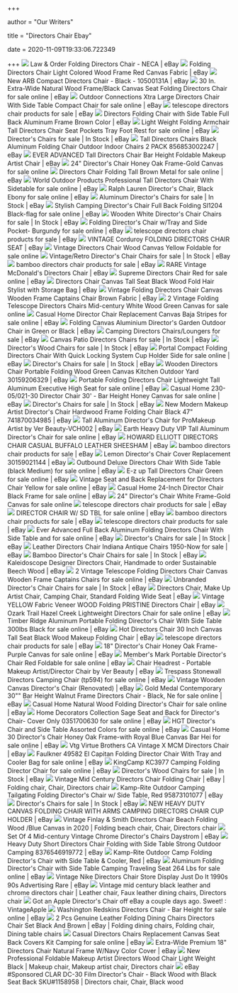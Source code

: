 +++
        
author = "Our Writers"
        
title = "Directors Chair Ebay"
        
date = 2020-11-09T19:33:06.722349
        
+++
[ ![](https://i.ebayimg.com/images/g/~iEAAOSwXeJYEPeu/s-l300.jpg)](https://i.ebayimg.com/images/g/~iEAAOSwXeJYEPeu/s-l300.jpg) Law & Order Folding Directors Chair - NECA | eBay
[ ![](https://i.ebayimg.com/images/g/3NoAAOSw1ZZfWn0W/s-l300.jpg)](https://i.ebayimg.com/images/g/3NoAAOSw1ZZfWn0W/s-l300.jpg) Folding Directors Chair Light Colored Wood Frame Red Canvas Fabric | eBay
[ ![](https://i.ebayimg.com/images/g/We4AAOSwhNtcmKVv/s-l300.png)](https://i.ebayimg.com/images/g/We4AAOSwhNtcmKVv/s-l300.png) New ARB Compact Directors Chair - Black - 10500131A | eBay
[ ![](https://i.ebayimg.com/images/g/a6QAAOSwLURetl2y/s-l640.jpg)](https://i.ebayimg.com/images/g/a6QAAOSwLURetl2y/s-l640.jpg) 30 In. Extra-Wide Natural Wood Frame/Black Canvas Seat Folding Directors  Chair for sale online | eBay
[ ![](https://i.ebayimg.com/images/g/WaYAAOSwVHleznJu/s-l640.jpg)](https://i.ebayimg.com/images/g/WaYAAOSwVHleznJu/s-l640.jpg) Outdoor Connections Xtra Large Directors Chair With Side Table Compact Chair  for sale online | eBay
[ ![](https://i.ebayimg.com/thumbs/images/g/Ik4AAOSwkqBejl7p/s-l300.jpg)](https://i.ebayimg.com/thumbs/images/g/Ik4AAOSwkqBejl7p/s-l300.jpg) telescope directors chair products for sale | eBay
[ ![](https://i.ebayimg.com/images/g/FKYAAOSwFYJe1dr3/s-l300.jpg)](https://i.ebayimg.com/images/g/FKYAAOSwFYJe1dr3/s-l300.jpg) Directors Folding Chair with Side Table Full Back Aluminum Frame Brown  Color | eBay
[ ![](https://i.ebayimg.com/images/g/FnYAAOSwQaZeycdV/s-l640.jpg)](https://i.ebayimg.com/images/g/FnYAAOSwQaZeycdV/s-l640.jpg) Light Weight Folding Armchair Tall Directors Chair Seat Pockets Tray Foot  Rest for sale online | eBay
[ ![](https://i.ebayimg.com/00/s/MTYwMFgxMDgy/z/zwMAAOSwInVXHhVS/$_32.JPG)](https://i.ebayimg.com/00/s/MTYwMFgxMDgy/z/zwMAAOSwInVXHhVS/$_32.JPG) Director's Chairs for sale | In Stock | eBay
[ ![](https://i.ebayimg.com/images/g/ms4AAOSwpDdVSn5H/s-l300.jpg)](https://i.ebayimg.com/images/g/ms4AAOSwpDdVSn5H/s-l300.jpg) Tall Directors Chairs Black Aluminum Folding Chair Outdoor Indoor Chairs 2  PACK 856853002247 | eBay
[ ![](https://i.ebayimg.com/images/g/PfwAAOSw3QldZ5BC/s-l300.jpg)](https://i.ebayimg.com/images/g/PfwAAOSw3QldZ5BC/s-l300.jpg) EVER ADVANCED Tall Directors Chair Bar Height Foldable Makeup Artist Chair  | eBay
[ ![](https://i.ebayimg.com/images/g/JIwAAOSwD2tb2ttk/s-l1600.jpg)](https://i.ebayimg.com/images/g/JIwAAOSwD2tb2ttk/s-l1600.jpg) 24" Director's Chair Honey Oak Frame-Gold Canvas for sale online
[ ![](https://i.ebayimg.com/images/g/~XUAAOSw8gdd1kSR/s-l640.jpg)](https://i.ebayimg.com/images/g/~XUAAOSw8gdd1kSR/s-l640.jpg) Directors Chair Folding Tall Brown Metal for sale online | eBay
[ ![](https://i.ebayimg.com/images/g/r04AAOSw2uNeugo~/s-l640.jpg)](https://i.ebayimg.com/images/g/r04AAOSw2uNeugo~/s-l640.jpg) World Outdoor Products Professional Tall Directors Chair With Sidetable for  sale online | eBay
[ ![](https://i.ebayimg.com/images/g/tp8AAOSwvXNeppa1/s-l640.jpg)](https://i.ebayimg.com/images/g/tp8AAOSwvXNeppa1/s-l640.jpg) Ralph Lauren Director's Chair, Black Ebony for sale online | eBay
[ ![](https://i.ebayimg.com/thumbs/images/g/m9sAAOSwBO9eSJKh/s-l300.jpg)](https://i.ebayimg.com/thumbs/images/g/m9sAAOSwBO9eSJKh/s-l300.jpg) Aluminum Director's Chairs for sale | In Stock | eBay
[ ![](https://i.ebayimg.com/images/g/kF4AAOSw4xNewmJN/s-l640.jpg)](https://i.ebayimg.com/images/g/kF4AAOSw4xNewmJN/s-l640.jpg) Stylish Camping Director's Chair Full Back Folding Sl1204 Black-flag for  sale online | eBay
[ ![](https://i.ebayimg.com/thumbs/images/g/F-AAAOSwoZBfh22p/s-l300.jpg)](https://i.ebayimg.com/thumbs/images/g/F-AAAOSwoZBfh22p/s-l300.jpg) Wooden White Director's Chair Chairs for sale | In Stock | eBay
[ ![](https://i.ebayimg.com/images/g/SD0AAOSwUD5e1W86/s-l640.jpg)](https://i.ebayimg.com/images/g/SD0AAOSwUD5e1W86/s-l640.jpg) Folding Director's Chair w/Tray and Side Pocket- Burgundy for sale online |  eBay
[ ![](https://i.ebayimg.com/thumbs/images/g/zHkAAOSw6ntfQFXc/s-l300.jpg)](https://i.ebayimg.com/thumbs/images/g/zHkAAOSw6ntfQFXc/s-l300.jpg) telescope directors chair products for sale | eBay
[ ![](https://i.ebayimg.com/images/g/cSAAAOSw8RhfJ0s-/s-l300.jpg)](https://i.ebayimg.com/images/g/cSAAAOSw8RhfJ0s-/s-l300.jpg) VINTAGE Corduroy FOLDING DIRECTORS CHAIR SEAT | eBay
[ ![](https://i.ebayimg.com/images/g/2lEAAOSwULJfMZ1q/s-l640.jpg)](https://i.ebayimg.com/images/g/2lEAAOSwULJfMZ1q/s-l640.jpg) Vintage Directors Chair Wood Canvas Yellow Foldable for sale online
[ ![](https://i.ebayimg.com/thumbs/images/g/KjEAAOSwE0NfmAlR/s-l300.jpg)](https://i.ebayimg.com/thumbs/images/g/KjEAAOSwE0NfmAlR/s-l300.jpg) Vintage/Retro Director's Chair Chairs for sale | In Stock | eBay
[ ![](https://i.ebayimg.com/thumbs/images/g/ie0AAOSwBANfd06B/s-l300.jpg)](https://i.ebayimg.com/thumbs/images/g/ie0AAOSwBANfd06B/s-l300.jpg) bamboo directors chair products for sale | eBay
[ ![](https://i.ebayimg.com/images/g/MvsAAOSwdhlbBbpI/s-l300.jpg)](https://i.ebayimg.com/images/g/MvsAAOSwdhlbBbpI/s-l300.jpg) RARE Vintage McDonald's Directors Chair | eBay
[ ![](https://i.ebayimg.com/images/g/y48AAOSwdZ5fIZEx/s-l640.jpg)](https://i.ebayimg.com/images/g/y48AAOSwdZ5fIZEx/s-l640.jpg) Supreme Directors Chair Red for sale online | eBay
[ ![](https://i.ebayimg.com/images/g/CCEAAOSwZgBexdPG/s-l300.jpg)](https://i.ebayimg.com/images/g/CCEAAOSwZgBexdPG/s-l300.jpg) Directors Chair Canvas Tall Seat Black Wood Fold Hair Stylist with Storage  Bag | eBay
[ ![](https://i.ebayimg.com/images/g/jDkAAOSwspZfFNFO/s-l400.jpg)](https://i.ebayimg.com/images/g/jDkAAOSwspZfFNFO/s-l400.jpg) Vintage Folding Directors Chair Canvas Wooden Frame Captains Chair Brown  Fabric | eBay
[ ![](https://i.ebayimg.com/images/g/yu4AAOSwGKBdf~5n/s-l640.jpg)](https://i.ebayimg.com/images/g/yu4AAOSwGKBdf~5n/s-l640.jpg) 2 Vintage Folding Telescope Directors Chairs Mid-century White Wood Green  Canvas for sale online
[ ![](https://i.ebayimg.com/images/g/ekkAAOSwcQNfIwFs/s-l640.jpg)](https://i.ebayimg.com/images/g/ekkAAOSwcQNfIwFs/s-l640.jpg) Casual Home Director Chair Replacement Canvas Baja Stripes for sale online  | eBay
[ ![](https://i.ebayimg.com/images/g/8wEAAOSwZMNfbhqf/s-l300.jpg)](https://i.ebayimg.com/images/g/8wEAAOSwZMNfbhqf/s-l300.jpg) Folding Canvas Aluminium Director's Garden Outdoor Chair in Green or Black  | eBay
[ ![](https://i.ebayimg.com/thumbs/images/g/~B4AAOSwFN9fjPeD/s-l225.jpg)](https://i.ebayimg.com/thumbs/images/g/~B4AAOSwFN9fjPeD/s-l225.jpg) Camping Directors Chairs/Loungers for sale | eBay
[ ![](https://i.ebayimg.com/thumbs/images/g/DA8AAOSwR9NdzOD1/s-l300.jpg)](https://i.ebayimg.com/thumbs/images/g/DA8AAOSwR9NdzOD1/s-l300.jpg) Canvas Patio Directors Chairs for sale | In Stock | eBay
[ ![](https://i.ebayimg.com/thumbs/images/g/R1cAAOSwzZFbV0-B/s-l225.jpg)](https://i.ebayimg.com/thumbs/images/g/R1cAAOSwzZFbV0-B/s-l225.jpg) Director's Wood Chairs for sale | In Stock | eBay
[ ![](https://i.ebayimg.com/images/g/0joAAOSwfuVfPgBZ/s-l640.png)](https://i.ebayimg.com/images/g/0joAAOSwfuVfPgBZ/s-l640.png) Portal Compact Folding Directors Chair With Quick Locking System Cup Holder  Side for sale online | eBay
[ ![](https://i.ebayimg.com/thumbs/images/g/ltYAAOSw7Ytfoxsa/s-l300.jpg)](https://i.ebayimg.com/thumbs/images/g/ltYAAOSw7Ytfoxsa/s-l300.jpg) Director's Chairs for sale | In Stock | eBay
[ ![](https://i.ebayimg.com/images/g/ruIAAOSwTEBZ5-nb/s-l300.jpg)](https://i.ebayimg.com/images/g/ruIAAOSwTEBZ5-nb/s-l300.jpg) Wooden Directors Chair Portable Folding Wood Green Canvas Kitchen Outdoor  Yard 30159206329 | eBay
[ ![](https://i.ebayimg.com/images/g/BNoAAOSw7VJeTadu/s-l640.jpg)](https://i.ebayimg.com/images/g/BNoAAOSw7VJeTadu/s-l640.jpg) Portable Folding Directors Chair Lightweight Tall Aluminum Executive High  Seat for sale online | eBay
[ ![](https://image.virventures.com/YUSH/230-05%2B021-22_1.jpg)](https://image.virventures.com/YUSH/230-05%2B021-22_1.jpg) Casual Home 230-05/021-30 Director Chair 30' - Bar Height Honey Canvas for  sale online | eBay
[ ![](https://i.ebayimg.com/thumbs/images/g/dPwAAOSw~nFetFLg/s-l225.jpg)](https://i.ebayimg.com/thumbs/images/g/dPwAAOSw~nFetFLg/s-l225.jpg) Director's Chairs for sale | In Stock | eBay
[ ![](https://i.ebayimg.com/images/g/-TIAAOSwHIJeuXah/s-l300.jpg)](https://i.ebayimg.com/images/g/-TIAAOSwHIJeuXah/s-l300.jpg) New Modern Makeup Artist Director's Chair Hardwood Frame Folding Chair  Black 47" 741870034985 | eBay
[ ![](https://i.ebayimg.com/images/g/R2AAAOSwEVZchuOj/s-l300.jpg)](https://i.ebayimg.com/images/g/R2AAAOSwEVZchuOj/s-l300.jpg) Tall Aluminum Director's Chair for ProMakeup Artist by Ver Beauty-VCH002 |  eBay
[ ![](https://i.ebayimg.com/images/g/3I8AAOSwNIZfbUXp/s-l640.jpg)](https://i.ebayimg.com/images/g/3I8AAOSwNIZfbUXp/s-l640.jpg) Earth Heavy Duty VIP Tall Aluminum Director's Chair for sale online | eBay
[ ![](https://i.ebayimg.com/images/g/gwgAAOSw0Q5e4wnd/s-l300.jpg)](https://i.ebayimg.com/images/g/gwgAAOSw0Q5e4wnd/s-l300.jpg) HOWARD ELLIOTT DIRECTORS CHAIR CASUAL BUFFALO LEATHER SHEESHAM | eBay
[ ![](https://i.ebayimg.com/thumbs/images/g/BC8AAOSw5d9fYAWr/s-l300.jpg)](https://i.ebayimg.com/thumbs/images/g/BC8AAOSw5d9fYAWr/s-l300.jpg) bamboo directors chair products for sale | eBay
[ ![](https://i.ebayimg.com/images/g/-xsAAOSwdy1dogDR/s-l300.png)](https://i.ebayimg.com/images/g/-xsAAOSwdy1dogDR/s-l300.png) Lemon Director's Chair Cover Replacement 30159021144 | eBay
[ ![](https://i.ebayimg.com/images/g/7UEAAOSw4tRfJm~H/s-l640.jpg)](https://i.ebayimg.com/images/g/7UEAAOSw4tRfJm~H/s-l640.jpg) Outbound Deluxe Directors Chair With Side Table (black Medium) for sale  online | eBay
[ ![](https://i.ebayimg.com/images/g/aW0AAOSwNHpfWBw-/s-l640.jpg)](https://i.ebayimg.com/images/g/aW0AAOSwNHpfWBw-/s-l640.jpg) E-z up Tall Directors Chair Green for sale online | eBay
[ ![](https://i.ebayimg.com/images/g/z6MAAOSw7t9e6LSk/s-l640.jpg)](https://i.ebayimg.com/images/g/z6MAAOSw7t9e6LSk/s-l640.jpg) Vintage Seat and Back Replacement for Directors Chair Yellow for sale  online | eBay
[ ![](https://i.ebayimg.com/images/g/DK0AAOSwVPBeehbR/s-l640.jpg)](https://i.ebayimg.com/images/g/DK0AAOSwVPBeehbR/s-l640.jpg) Casual Home 24-Inch Director Chair Black Frame for sale online | eBay
[ ![](https://i.ebayimg.com/images/g/IWgAAOSw2-FfDrPJ/s-l640.jpg)](https://i.ebayimg.com/images/g/IWgAAOSw2-FfDrPJ/s-l640.jpg) 24" Director's Chair White Frame-Gold Canvas for sale online
[ ![](https://i.ebayimg.com/thumbs/images/g/BVcAAOSwZo5fCl7O/s-l300.jpg)](https://i.ebayimg.com/thumbs/images/g/BVcAAOSwZo5fCl7O/s-l300.jpg) telescope directors chair products for sale | eBay
[ ![](https://i.ebayimg.com/images/g/92UAAOSwQOpex8Yt/s-l640.jpg)](https://i.ebayimg.com/images/g/92UAAOSwQOpex8Yt/s-l640.jpg) DIRECTOR CHAIR W/ SD TBL for sale online | eBay
[ ![](https://i.ebayimg.com/thumbs/images/g/0Z0AAOSw~bhb-r0H/s-l300.jpg)](https://i.ebayimg.com/thumbs/images/g/0Z0AAOSw~bhb-r0H/s-l300.jpg) bamboo directors chair products for sale | eBay
[ ![](https://i.ebayimg.com/thumbs/images/g/htkAAOSwowJfCl2N/s-l300.jpg)](https://i.ebayimg.com/thumbs/images/g/htkAAOSwowJfCl2N/s-l300.jpg) telescope directors chair products for sale | eBay
[ ![](https://i.ebayimg.com/images/g/lcsAAOSwn7pfkcOH/s-l640.jpg)](https://i.ebayimg.com/images/g/lcsAAOSwn7pfkcOH/s-l640.jpg) Ever Advanced Full Back Aluminum Folding Directors Chair With Side Table  and for sale online | eBay
[ ![](https://i.ebayimg.com/thumbs/images/g/gxYAAOSwBrxfUslH/s-l225.jpg)](https://i.ebayimg.com/thumbs/images/g/gxYAAOSwBrxfUslH/s-l225.jpg) Director's Chairs for sale | In Stock | eBay
[ ![](https://i.ebayimg.com/thumbs/images/g/4N4AAOSwyRNdeXb4/s-l300.jpg)](https://i.ebayimg.com/thumbs/images/g/4N4AAOSwyRNdeXb4/s-l300.jpg) Leather Directors Chair Indiana Antique Chairs 1950-Now for sale | eBay
[ ![](https://i.ebayimg.com/thumbs/images/g/Uj0AAOSw3o1dMhko/s-l225.jpg)](https://i.ebayimg.com/thumbs/images/g/Uj0AAOSw3o1dMhko/s-l225.jpg) Bamboo Director's Chair Chairs for sale | In Stock | eBay
[ ![](https://i.ebayimg.com/images/g/0SEAAOSwdzlbaYLQ/s-l300.jpg)](https://i.ebayimg.com/images/g/0SEAAOSwdzlbaYLQ/s-l300.jpg) Kaleidoscope Designer Directors Chair, Handmade to order Sustainable Beech  Wood | eBay
[ ![](https://i.ebayimg.com/images/g/CrwAAOSwEndfIFSK/s-l640.jpg)](https://i.ebayimg.com/images/g/CrwAAOSwEndfIFSK/s-l640.jpg) 2 Vintage Telescope Folding Directors Chair Canvas Wooden Frame Captains  Chairs for sale online | eBay
[ ![](https://i.ebayimg.com/thumbs/images/g/dl4AAOSwuwdczL6x/s-l225.jpg)](https://i.ebayimg.com/thumbs/images/g/dl4AAOSwuwdczL6x/s-l225.jpg) Unbranded Director's Chair Chairs for sale | In Stock | eBay
[ ![](https://i.ebayimg.com/images/g/MNEAAOSwyGZZ9HD2/s-l300.jpg)](https://i.ebayimg.com/images/g/MNEAAOSwyGZZ9HD2/s-l300.jpg) Directors Chair, Make Up Artist Chair, Camping Chair, Standard Folding Wide  Seat | eBay
[ ![](https://i.ebayimg.com/images/g/Y14AAOSwmpBc9LnG/s-l300.jpg)](https://i.ebayimg.com/images/g/Y14AAOSwmpBc9LnG/s-l300.jpg) Vintage YELLOW Fabric Veneer WOOD Folding PRISTINE Directors Chair | eBay
[ ![](https://i.ebayimg.com/images/g/-hYAAOSwsKlfSTjE/s-l640.jpg)](https://i.ebayimg.com/images/g/-hYAAOSwsKlfSTjE/s-l640.jpg) Ozark Trail Hazel Creek Lightweight Directors Chair for sale online | eBay
[ ![](https://i.ebayimg.com/images/g/oRsAAOSwos5c-n9u/s-l640.jpg)](https://i.ebayimg.com/images/g/oRsAAOSwos5c-n9u/s-l640.jpg) Timber Ridge Aluminum Portable Folding Director's Chair With Side Table  300lbs Black for sale online | eBay
[ ![](https://i.ebayimg.com/images/g/1MEAAOSwle5eui7p/s-l300.jpg)](https://i.ebayimg.com/images/g/1MEAAOSwle5eui7p/s-l300.jpg) Hot Directors Chair 30 Inch Canvas Tall Seat Black Wood Makeup Folding Chair  | eBay
[ ![](https://i.ebayimg.com/thumbs/images/g/A0QAAOSwD6hfaLhu/s-l225.jpg)](https://i.ebayimg.com/thumbs/images/g/A0QAAOSwD6hfaLhu/s-l225.jpg) telescope directors chair products for sale | eBay
[ ![](https://i.ebayimg.com/images/g/fsgAAOSwVapfCzM-/s-l640.jpg)](https://i.ebayimg.com/images/g/fsgAAOSwVapfCzM-/s-l640.jpg) 18" Director's Chair Honey Oak Frame-Purple Canvas for sale online | eBay
[ ![](https://i.ebayimg.com/images/g/muQAAOSwNZRfKFQi/s-l640.jpg)](https://i.ebayimg.com/images/g/muQAAOSwNZRfKFQi/s-l640.jpg) Member's Mark Portable Director's Chair Red Foldable for sale online | eBay
[ ![](https://i.ebayimg.com/images/g/6PsAAOSwLNxcQNnO/s-l300.jpg)](https://i.ebayimg.com/images/g/6PsAAOSwLNxcQNnO/s-l300.jpg) Chair Headrest - Portable Makeup Artist/Director Chair by Ver Beauty | eBay
[ ![](https://i.ebayimg.com/images/g/uEEAAOSwx6ldH41z/s-l640.jpg)](https://i.ebayimg.com/images/g/uEEAAOSwx6ldH41z/s-l640.jpg) Trespass Stonewall Directors Camping Chair (tp594) for sale online | eBay
[ ![](https://i.ebayimg.com/images/g/K-cAAOSw9RdbJZEN/s-l300.jpg)](https://i.ebayimg.com/images/g/K-cAAOSw9RdbJZEN/s-l300.jpg) Vintage Wooden Canvas Director's Chair (Renovated) | eBay
[ ![](https://i.ebayimg.com/images/g/z8YAAOSwEVVfDFTZ/s-l640.jpg)](https://i.ebayimg.com/images/g/z8YAAOSwEVVfDFTZ/s-l640.jpg) Gold Medal Contemporary 30"" Bar Height Walnut Frame Directors Chair -  Black, Ne for sale online | eBay
[ ![](https://i.ebayimg.com/images/g/1eYAAOSw2bVfgISQ/s-l640.jpg)](https://i.ebayimg.com/images/g/1eYAAOSw2bVfgISQ/s-l640.jpg) Casual Home Natural Wood Folding Director's Chair for sale online | eBay
[ ![](https://i.ebayimg.com/images/g/JJkAAOSwzIBfg6bw/s-l640.jpg)](https://i.ebayimg.com/images/g/JJkAAOSwzIBfg6bw/s-l640.jpg) Home Decorators Collection Sage Seat and Back for Director's Chair- Cover  Only 0351700630 for sale online | eBay
[ ![](https://i.ebayimg.com/images/g/GywAAOSwHmheynJj/s-l640.jpg)](https://i.ebayimg.com/images/g/GywAAOSwHmheynJj/s-l640.jpg) HGT Director's Chair and Side Table Assorted Colors for sale online | eBay
[ ![](https://i.ebayimg.com/images/g/510AAOSwS7BexyFz/s-l640.jpg)](https://i.ebayimg.com/images/g/510AAOSwS7BexyFz/s-l640.jpg) Casual Home 30 Director's Chair Honey Oak Frame-with Royal Blue Canvas Bar  Hei for sale online | eBay
[ ![](https://i.ebayimg.com/images/g/BlYAAOSwqYxdCmSm/s-l300.jpg)](https://i.ebayimg.com/images/g/BlYAAOSwqYxdCmSm/s-l300.jpg) Vtg Virtue Brothers CA Vintage X MCM Directors Chair | eBay
[ ![](https://i.ebayimg.com/images/g/1aQAAOSwfr1bvRSX/s-l640.jpg)](https://i.ebayimg.com/images/g/1aQAAOSwfr1bvRSX/s-l640.jpg) Faulkner 49582 El Capitan Folding Director Chair With Tray and Cooler Bag  for sale online | eBay
[ ![](https://i.ebayimg.com/images/g/gbQAAOSwLYJc7AMo/s-l640.jpg)](https://i.ebayimg.com/images/g/gbQAAOSwLYJc7AMo/s-l640.jpg) KingCamp KC3977 Camping Folding Director Chair for sale online | eBay
[ ![](https://i.ebayimg.com/thumbs/images/g/pTcAAOSwuN5fk3gU/s-l300.jpg)](https://i.ebayimg.com/thumbs/images/g/pTcAAOSwuN5fk3gU/s-l300.jpg) Director's Wood Chairs for sale | In Stock | eBay
[ ![](https://i.pinimg.com/originals/1a/c5/6f/1ac56f09aa93ded8beef8d39f68854ad.jpg)](https://i.pinimg.com/originals/1a/c5/6f/1ac56f09aa93ded8beef8d39f68854ad.jpg) Vintage Mid Century Directors Chair Folding Chair | eBay | Folding chair,  Chair, Directors chair
[ ![](https://i.ebayimg.com/images/g/n-gAAOSwUpFb9IA4/s-l300.jpg)](https://i.ebayimg.com/images/g/n-gAAOSwUpFb9IA4/s-l300.jpg) Kamp-Rite Outdoor Camping Tailgating Folding Director's Chair w/ Side  Table, Red 95873101077 | eBay
[ ![](https://i.ebayimg.com/thumbs/images/g/veMAAOSwF9tduICa/s-l300.jpg)](https://i.ebayimg.com/thumbs/images/g/veMAAOSwF9tduICa/s-l300.jpg) Director's Chairs for sale | In Stock | eBay
[ ![](https://i.ebayimg.com/images/g/tBYAAOSw8nxbAWhF/s-l300.jpg)](https://i.ebayimg.com/images/g/tBYAAOSw8nxbAWhF/s-l300.jpg) NEW HEAVY DUTY CANVAS FOLDING CHAIR WITH ARMS CAMPING DIRECTORS CHAIR CUP  HOLDER | eBay
[ ![](https://i.pinimg.com/originals/2e/c0/28/2ec0281b0b226ec3460cce4a2614de81.png)](https://i.pinimg.com/originals/2e/c0/28/2ec0281b0b226ec3460cce4a2614de81.png) Vintage Finlay & Smith Directors Chair Beach Folding Wood /Blue Canvas in  2020 | Folding beach chair, Chair, Directors chair
[ ![](https://i.ebayimg.com/images/g/ZN4AAOSwi9petyvu/s-l300.jpg)](https://i.ebayimg.com/images/g/ZN4AAOSwi9petyvu/s-l300.jpg) Set Of 4 Mid-century Vintage Chrome Director's Chairs Daystrom | eBay
[ ![](https://i.ebayimg.com/images/g/smIAAOSwx6pYp2ic/s-l300.jpg)](https://i.ebayimg.com/images/g/smIAAOSwx6pYp2ic/s-l300.jpg) Heavy Duty Short Directors Chair Folding with Side Table Strong Outdoor  Camping 8376546919772 | eBay
[ ![](https://i.ebayimg.com/images/g/rp0AAOSwXAxb9Y2N/s-l300.jpg)](https://i.ebayimg.com/images/g/rp0AAOSwXAxb9Y2N/s-l300.jpg) Kamp-Rite Outdoor Camp Folding Director's Chair with Side Table & Cooler,  Red | eBay
[ ![](https://i.ebayimg.com/images/g/3rQAAOSwSxteMkfS/s-l640.jpg)](https://i.ebayimg.com/images/g/3rQAAOSwSxteMkfS/s-l640.jpg) Aluminum Folding Director's Chair with Side Table Camping Traveling Seat  264 Lbs for sale online | eBay
[ ![](https://i.ebayimg.com/images/g/C8UAAOSw0SJbAVNw/s-l300.jpg)](https://i.ebayimg.com/images/g/C8UAAOSw0SJbAVNw/s-l300.jpg) Vintage Nike Directors Chair Store Display Just Do It 1990s 90s Advertising  Rare | eBay
[ ![](https://i.pinimg.com/originals/6c/44/8b/6c448b57261500473b5879cb68524579.jpg)](https://i.pinimg.com/originals/6c/44/8b/6c448b57261500473b5879cb68524579.jpg) Vintage mid century black leather and chrome directors chair | Leather chair,  Faux leather dining chairs, Directors chair
[ ![](https://i.redd.it/5pwt4hy31gvz.jpg)](https://i.redd.it/5pwt4hy31gvz.jpg) Got an Apple Director's Chair off eBay a couple days ago. Sweet! :  VintageApple
[ ![](https://i.ebayimg.com/images/g/dDAAAOSwoB1fYicj/s-l1600.jpg)](https://i.ebayimg.com/images/g/dDAAAOSwoB1fYicj/s-l1600.jpg) Washington Redskins Directors Chair - Bar Height for sale online | eBay
[ ![](https://i.pinimg.com/originals/a0/be/7d/a0be7d6df9cb4a915a8d94b7c4624e67.jpg)](https://i.pinimg.com/originals/a0/be/7d/a0be7d6df9cb4a915a8d94b7c4624e67.jpg) 2 Pcs Genuine Leather Folding Dining Chairs Directors Chair Set Black And  Brown | eBay | Folding dining chairs, Folding chair, Dining table chairs
[ ![](https://i.ebayimg.com/images/g/g6wAAOSwhKpe~ras/s-l640.jpg)](https://i.ebayimg.com/images/g/g6wAAOSwhKpe~ras/s-l640.jpg) Casual Directors Chairs Replacement Canvas Seat Back Covers Kit Camping for  sale online | eBay
[ ![](https://i.ebayimg.com/images/g/cW8AAOSwme1btJ3l/s-l300.jpg)](https://i.ebayimg.com/images/g/cW8AAOSwme1btJ3l/s-l300.jpg) Extra-Wide Premium 18" Directors Chair Natural Frame W/Navy Color Cover |  eBay
[ ![](https://i.pinimg.com/originals/a1/e6/4b/a1e64b33a93bfacfd0f13d8ae520f276.jpg)](https://i.pinimg.com/originals/a1/e6/4b/a1e64b33a93bfacfd0f13d8ae520f276.jpg) New Professional Foldable Makeup Artist Directors Wood Chair Light Weight  Black | Makeup chair, Makeup artist chair, Directors chair
[ ![](https://i.pinimg.com/474x/c2/d8/d9/c2d8d9c431570f8141ee5a1b94e2485a.jpg)](https://i.pinimg.com/474x/c2/d8/d9/c2d8d9c431570f8141ee5a1b94e2485a.jpg) eBay #Sponsored CLAR DC-30 Film Director's Chair - Black Wood with Black  Seat Back SKU#1158958 | Directors chair, Chair, Black wood
